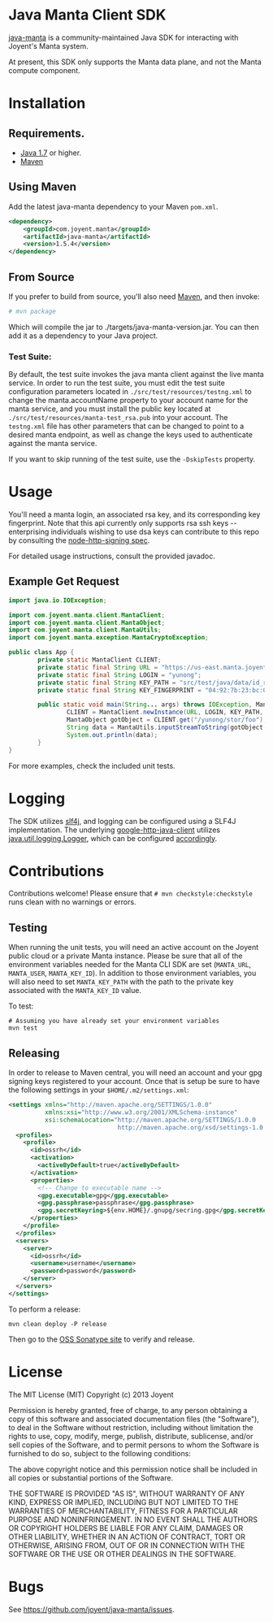# Java Manta Client SDK

[java-manta](http://joyent.github.com/java-manta) is a community-maintained Java
SDK for interacting with Joyent's Manta system.

At present, this SDK only supports the Manta data plane, and not the Manta
compute component.

# Installation
## Requirements.
* [Java 1.7](http://www.oracle.com/technetwork/java/javase/downloads/index.html) or higher.
* [Maven](https://maven.apache.org/)

## Using Maven
Add the latest java-manta dependency to your Maven `pom.xml`.

```xml
<dependency>
    <groupId>com.joyent.manta</groupId>
    <artifactId>java-manta</artifactId>
    <version>1.5.4</version>
</dependency>
```

## From Source
If you prefer to build from source, you'll also need
[Maven](https://maven.apache.org/), and then invoke:

``` bash
# mvn package
```

Which will compile the jar to ./targets/java-manta-version.jar. You can then
add it as a dependency to your Java project.

### Test Suite:
By default, the test suite invokes the java manta client against the live manta service.
In order to run the test suite, you must edit the test suite configuration parameters located in
`./src/test/resources/testng.xml` to change the manta.accountName property to your account name for
the manta service, and you must install the public key located at `./src/test/resources/manta-test_rsa.pub`
into your account.  The `testng.xml` file has other parameters that can be changed to point to a desired
manta endpoint, as well as change the keys used to authenticate against the manta service.

If you want to skip running of the test suite, use the `-DskipTests` property.

# Usage

You'll need a manta login, an associated rsa key, and its corresponding key
fingerprint. Note that this api currently only supports rsa ssh keys --
enterprising individuals wishing to use dsa keys can contribute to this repo by
consulting the [node-http-signing
spec](https://github.com/joyent/node-http-signature/blob/master/http_signing.md).

For detailed usage instructions, consult the provided javadoc.

## Example Get Request
``` java
import java.io.IOException;

import com.joyent.manta.client.MantaClient;
import com.joyent.manta.client.MantaObject;
import com.joyent.manta.client.MantaUtils;
import com.joyent.manta.exception.MantaCryptoException;

public class App {
        private static MantaClient CLIENT;
        private static final String URL = "https://us-east.manta.joyent.com";
        private static final String LOGIN = "yunong";
        private static final String KEY_PATH = "src/test/java/data/id_rsa";
        private static final String KEY_FINGERPRINT = "04:92:7b:23:bc:08:4f:d7:3b:5a:38:9e:4a:17:2e:df";

        public static void main(String... args) throws IOException, MantaCryptoException {
                CLIENT = MantaClient.newInstance(URL, LOGIN, KEY_PATH, KEY_FINGERPRINT);
                MantaObject gotObject = CLIENT.get("/yunong/stor/foo");
                String data = MantaUtils.inputStreamToString(gotObject.getDataInputStream());
                System.out.println(data);
        }
}
```

For more examples, check the included unit tests.

# Logging

The SDK utilizes [slf4j](http://www.slf4j.org/), and logging
can be configured using a SLF4J implementation. The underlying
[google-http-java-client](https://code.google.com/p/google-http-java-client/)
utilizes
[java.util.logging.Logger](http://docs.oracle.com/javase/7/docs/api/java/util/logging/Logger.html),
which can be configured
[accordingly](https://code.google.com/p/google-http-java-client/wiki/HTTP).

# Contributions

Contributions welcome! Please ensure that `# mvn checkstyle:checkstyle` runs
clean with no warnings or errors.

## Testing

When running the unit tests, you will need an active account on the Joyent public 
cloud or a private Manta instance. Please be sure that all of the environment
variables needed for the Manta CLI SDK are set (`MANTA_URL`, `MANTA_USER`,
`MANTA_KEY_ID`). In addition to those environment variables, you will also need to
set `MANTA_KEY_PATH` with the path to the private key associated with the
`MANTA_KEY_ID` value.

To test:
```
# Assuming you have already set your environment variables
mvn test
```

## Releasing

In order to release to Maven central, you will need an account and your gpg signing
keys registered to your account. Once that is setup be sure to have the following
settings in your `$HOME/.m2/settings.xml`:

```xml
<settings xmlns="http://maven.apache.org/SETTINGS/1.0.0"
          xmlns:xsi="http://www.w3.org/2001/XMLSchema-instance"
          xsi:schemaLocation="http://maven.apache.org/SETTINGS/1.0.0
                              http://maven.apache.org/xsd/settings-1.0.0.xsd">
  <profiles>
    <profile>
      <id>ossrh</id>
      <activation>
        <activeByDefault>true</activeByDefault>
      </activation>
      <properties>
        <!-- Change to executable name -->
        <gpg.executable>gpg</gpg.executable>
        <gpg.passphrase>passphrase</gpg.passphrase>
        <gpg.secretKeyring>${env.HOME}/.gnupg/secring.gpg</gpg.secretKeyring>
      </properties>
    </profile>
  </profiles>
  <servers>
    <server>
      <id>ossrh</id>
      <username>username</username>
      <password>password</password>
    </server>
  </servers>
</settings>
```

To perform a release:

```
mvn clean deploy -P release
```

Then go to the [OSS Sonatype site](https://oss.sonatype.org) to verify and release.

# License

The MIT License (MIT)
Copyright (c) 2013 Joyent

Permission is hereby granted, free of charge, to any person obtaining a copy of
this software and associated documentation files (the "Software"), to deal in
the Software without restriction, including without limitation the rights to
use, copy, modify, merge, publish, distribute, sublicense, and/or sell copies of
the Software, and to permit persons to whom the Software is furnished to do so,
subject to the following conditions:

The above copyright notice and this permission notice shall be included in all
copies or substantial portions of the Software.

THE SOFTWARE IS PROVIDED "AS IS", WITHOUT WARRANTY OF ANY KIND, EXPRESS OR
IMPLIED, INCLUDING BUT NOT LIMITED TO THE WARRANTIES OF MERCHANTABILITY,
FITNESS FOR A PARTICULAR PURPOSE AND NONINFRINGEMENT. IN NO EVENT SHALL THE
AUTHORS OR COPYRIGHT HOLDERS BE LIABLE FOR ANY CLAIM, DAMAGES OR OTHER
LIABILITY, WHETHER IN AN ACTION OF CONTRACT, TORT OR OTHERWISE, ARISING FROM,
OUT OF OR IN CONNECTION WITH THE SOFTWARE OR THE USE OR OTHER DEALINGS IN THE
SOFTWARE.

# Bugs

See <https://github.com/joyent/java-manta/issues>.

